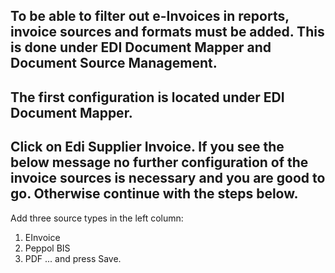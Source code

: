 To be able to filter out e-Invoices in reports, invoice sources and formats must be added. This is done under EDI Document Mapper and Document Source Management.
---
The first configuration is located under EDI Document Mapper.
---
Click on Edi Supplier Invoice. If you see the below message no further configuration of the invoice sources is necessary and you are good to go. Otherwise continue with the steps below.
---
Add three source types in the left column:
1. EInvoice
2. Peppol BIS
3. PDF
... and press Save.
